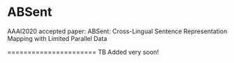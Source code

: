 # ABSent
AAAI2020 accepted paper: ABSent: Cross-Lingual Sentence Representation Mapping with Limited Parallel Data

======================
TB Added very soon!
